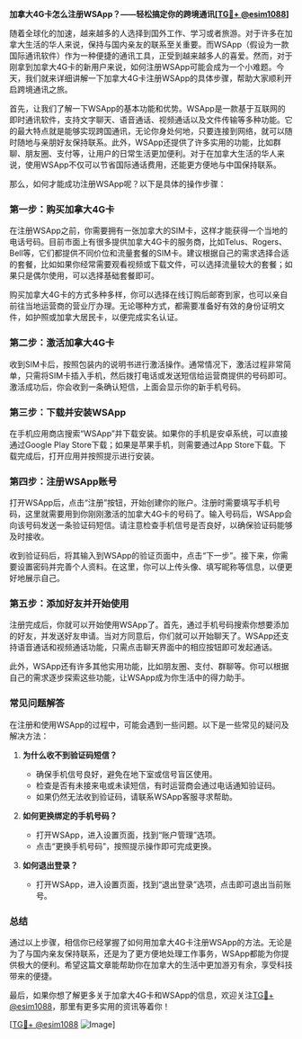 **加拿大4G卡怎么注册WSApp？——轻松搞定你的跨境通讯[[TG💪+ @esim1088](https://t.me/s/esim1088)]**

随着全球化的加速，越来越多的人选择到国外工作、学习或者旅游。对于许多在加拿大生活的华人来说，保持与国内亲友的联系至关重要。而WSApp（假设为一款国际通讯软件）作为一种便捷的通讯工具，正受到越来越多人的喜爱。然而，对于刚拿到加拿大4G卡的新用户来说，如何注册WSApp可能会成为一个小难题。今天，我们就来详细讲解一下加拿大4G卡注册WSApp的具体步骤，帮助大家顺利开启跨境通讯之旅。

首先，让我们了解一下WSApp的基本功能和优势。WSApp是一款基于互联网的即时通讯软件，支持文字聊天、语音通话、视频通话以及文件传输等多种功能。它的最大特点就是能够实现跨国通讯，无论你身处何地，只要连接到网络，就可以随时随地与亲朋好友保持联系。此外，WSApp还提供了许多实用的功能，比如群聊、朋友圈、支付等，让用户的日常生活更加便利。对于在加拿大生活的华人来说，使用WSApp不仅可以节省国际通话费用，还能更方便地与中国保持联系。

那么，如何才能成功注册WSApp呢？以下是具体的操作步骤：

### **第一步：购买加拿大4G卡**
在注册WSApp之前，你需要拥有一张加拿大的SIM卡，这样才能获得一个当地的电话号码。目前市面上有很多提供加拿大4G卡的服务商，比如Telus、Rogers、Bell等，它们都提供不同价位和流量套餐的SIM卡。建议根据自己的需求选择合适的套餐，比如如果你经常需要观看视频或下载文件，可以选择流量较大的套餐；如果只是偶尔使用，可以选择基础套餐即可。

购买加拿大4G卡的方式多种多样，你可以选择在线订购后邮寄到家，也可以亲自前往当地运营商的营业厅办理。无论哪种方式，都需要准备好有效的身份证明文件，如护照或加拿大居民卡，以便完成实名认证。

### **第二步：激活加拿大4G卡**
收到SIM卡后，按照包装内的说明书进行激活操作。通常情况下，激活过程非常简单，只需将SIM卡插入手机，然后拨打电话或发送短信给运营商提供的号码即可。激活成功后，你会收到一条确认短信，上面会显示你的新手机号码。

### **第三步：下载并安装WSApp**
在手机应用商店搜索“WSApp”并下载安装。如果你的手机是安卓系统，可以直接通过Google Play Store下载；如果是苹果手机，则需要通过App Store下载。下载完成后，打开应用并按照提示进行安装。

### **第四步：注册WSApp账号**
打开WSApp后，点击“注册”按钮，开始创建你的账户。注册时需要填写手机号码，这里就需要用到你刚刚激活的加拿大4G卡的号码了。输入号码后，WSApp会向该号码发送一条验证码短信。请注意检查手机信号是否良好，以确保验证码能够及时接收。

收到验证码后，将其输入到WSApp的验证页面中，点击“下一步”。接下来，你需要设置密码并完善个人资料。在这里，你可以上传头像、填写昵称等信息，以便更好地展示自己。

### **第五步：添加好友并开始使用**
注册完成后，你就可以开始使用WSApp了。首先，通过手机号码搜索你想要添加的好友，并发送好友申请。当对方同意后，你们就可以开始聊天了。WSApp还支持语音通话和视频通话功能，只需点击聊天界面中的相应按钮即可发起通话。

此外，WSApp还有许多其他实用功能，比如朋友圈、支付、群聊等。你可以根据自己的需求逐步探索这些功能，让WSApp成为你生活中的得力助手。

### **常见问题解答**
在注册和使用WSApp的过程中，可能会遇到一些问题。以下是一些常见的疑问及解决方法：

1. **为什么收不到验证码短信？**
   - 确保手机信号良好，避免在地下室或信号盲区使用。
   - 检查是否有未接来电或未读短信，有时运营商会通过电话通知验证码。
   - 如果仍然无法收到验证码，请联系WSApp客服寻求帮助。

2. **如何更换绑定的手机号码？**
   - 打开WSApp，进入设置页面，找到“账户管理”选项。
   - 点击“更换手机号码”，按照提示操作即可完成更换。

3. **如何退出登录？**
   - 打开WSApp，进入设置页面，找到“退出登录”选项，点击即可退出当前账号。

### **总结**
通过以上步骤，相信你已经掌握了如何用加拿大4G卡注册WSApp的方法。无论是为了与国内亲友保持联系，还是为了更方便地处理工作事务，WSApp都能为你提供极大的便利。希望这篇文章能帮助你在加拿大的生活中更加游刃有余，享受科技带来的便捷。

最后，如果你想了解更多关于加拿大4G卡和WSApp的信息，欢迎关注[TG💪+ @esim1088](https://t.me/s/esim1088)，那里有更多实用的资讯等着你！

[[TG💪+ @esim1088](https://t.me/s/esim1088) ![Image](https://i.postimg.cc/4NQfJmqS/Snipaste-2025-05-13-00-14-12.png)]